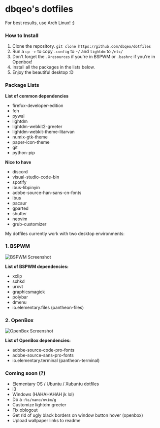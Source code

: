 # dbqeo's dotfiles

For best results, use Arch Linux! :)

### How to Install
 1. Clone the repository. `git clone https://github.com/dbqeo/dotfiles`
 2. Run a `cp -r` to copy `.config` to `~/` and `lightdm` to `/etc/`
 3. Don't forget the `.Xresources` if you're in BSPWM or `.bashrc` if you're in Openbox!
 4. Install all the packages in the lists below.
 5. Enjoy the beautiful desktop :D
 
### Package Lists

**List of common dependencies**
 - firefox-developer-edition
 - feh
 - pywal
 - lightdm
 - lightdm-webkit2-greeter
 - lightdm-webkit-theme-litarvan
 - numix-gtk-theme
 - paper-icon-theme
 - git
 - python-pip
 
**Nice to have**
 - discord
 - visual-studio-code-bin
 - spotify
 - ibus-libpinyin
 - adobe-source-han-sans-cn-fonts
 - ibus
 - pacaur
 - gparted
 - shutter
 - neovim
 - grub-customizer
 
My dotfiles currently work with two desktop environments:

### 1. BSPWM
![BSPWM Screenshot](https://media.discordapp.net/attachments/466471869957013504/467825472558858250/unknown.png?width=749&height=468)

**List of BSPWM dependencies:**
 - xclip
 - sxhkd
 - urxvt
 - graphicsmagick
 - polybar
 - dmenu
 - io.elementary.files (pantheon-files)

### 2. OpenBox

![OpenBox Screenshot](https://media.discordapp.net/attachments/354464445914808322/469593604961206272/unknown.png?width=749&height=468)

**List of OpenBox dependencies:**
 - adobe-source-code-pro-fonts
 - adobe-source-sans-pro-fonts
 - io.elementary.terminal (pantheon-terminal)

### Coming soon (?)
 - Elementary OS / Ubuntu / Xubuntu dotfiles
 - i3
 - Windows (HAHAHAHAH jk lol)
 - Do a `:%s/nano/nvim/g`
 - Customize lightdm greeter
 - Fix oblogout
 - Get rid of ugly black borders on window button hover (openbox)
 - Upload wallpaper links to readme
